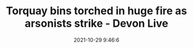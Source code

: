---
"title": "Torquay bins torched in huge fire as arsonists strike - Devon Live"
"date": "2021-10-29 9:46:6"
"feed_name": "GOOGLENEWSINDUSTRIAL"
"feed_website": "https://news.google.com/search?q=industrial%2Bincident&hl=en-US&gl=US&ceid=US:en"
"feed_rss": "https://news.google.com/rss/search?q=industrial%2Bincident&hl=en-US&gl=US&ceid=US:en"
"link": "https://www.devonlive.com/news/devon-news/torquay-bins-torched-huge-fire-6129476"
"source": "{'href': 'https://www.devonlive.com', 'title': 'Devon Live'}"
"file": "_posts/2021-1-1-7fd9559b7a16480f588751a4dd4f720b87034ace.md"
"accident": "1"
"drilling": "1"
"dead": "0"
"injured": "0"
"arrested": "0"
"place": "unknown place"
"where": "unknown site"
"causes": "unknown"
"place_uri": "unknown place"
---